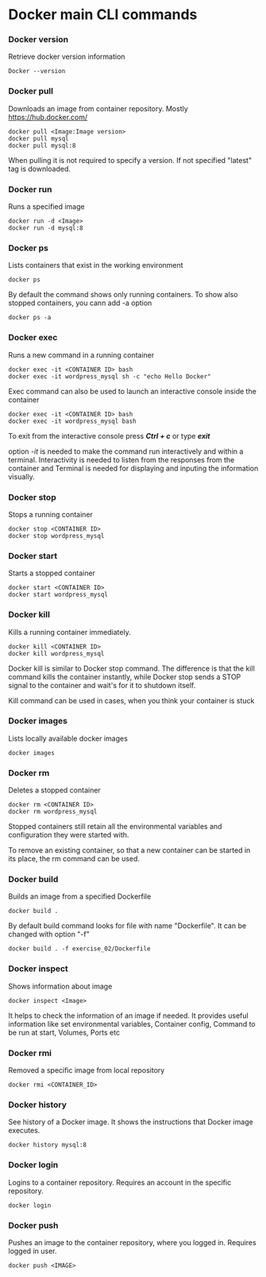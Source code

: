 # Docker main CLI commands

### Docker version

Retrieve docker version information

    Docker --version
    
### Docker pull

Downloads an image from container repository. Mostly https://hub.docker.com/

    docker pull <Image:Image version>
    docker pull mysql
    docker pull mysql:8
    
When pulling it is not required to specify a version. If not specified "latest" tag is downloaded.
    
### Docker run

Runs a specified image

    docker run -d <Image>
    docker run -d mysql:8
    
### Docker ps

Lists containers that exist in the working environment

    docker ps
    
By default the command shows only running containers. To show also stopped containers, you cann add -a option

    docker ps -a
    
### Docker exec

Runs a new command in a running container

    docker exec -it <CONTAINER ID> bash
    docker exec -it wordpress_mysql sh -c "echo Hello Docker"
    
Exec command can also be used to launch an interactive console inside the container

    docker exec -it <CONTAINER ID> bash
    docker exec -it wordpress_mysql bash
    
To exit from the interactive console press ***Ctrl + c*** or type ***exit***

option *-it* is needed to make the command run interactively and within a terminal.
Interactivity is needed to listen from the responses from the container and 
Terminal is needed for displaying and inputing the information visually.

### Docker stop

Stops a running container

    docker stop <CONTAINER ID>
    docker stop wordpress_mysql
    
### Docker start

Starts a stopped container

    docker start <CONTAINER ID>
    docker start wordpress_mysql
    
### Docker kill

Kills a running container immediately. 

    docker kill <CONTAINER ID>
    docker kill wordpress_mysql

Docker kill is similar to Docker stop command. The difference is that the kill command kills the container instantly,
while Docker stop sends a STOP signal to the container and wait's for it to shutdown itself.

Kill command can be used in cases, when you think your container is stuck
    
### Docker images

Lists locally available docker images

    docker images
    
### Docker rm
   
Deletes a stopped container

    docker rm <CONTAINER ID>
    docker rm wordpress_mysql
   
Stopped containers still retain all the environmental variables and configuration they were started with.

To remove an existing container, so that a new container can be started in its place, the rm command can be used.

### Docker build

Builds an image from a specified Dockerfile

    docker build .
    
By default build command looks for file with name "Dockerfile".
It can be changed with option "-f"

    docker build . -f exercise_02/Dockerfile
    
### Docker inspect

Shows information about image

    docker inspect <Image>
    
It helps to check the information of an image if needed. It provides useful information like set environmental
variables, Container config, Command to be run at start, Volumes, Ports etc

### Docker rmi

Removed a specific image from local repository

    docker rmi <CONTAINER_ID>
    
### Docker history

See history of a Docker image. It shows the instructions that Docker image executes. 

    docker history mysql:8

### Docker login

Logins to a container repository. Requires an account in the specific repository.  

    docker login 

### Docker push

Pushes an image to the container repository, where you logged in. Requires logged in user.

    docker push <IMAGE>
    






